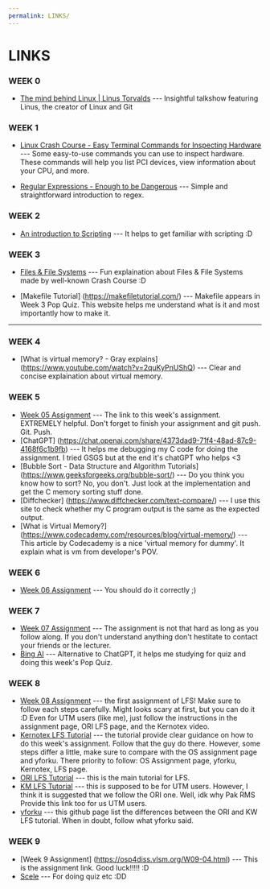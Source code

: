 ```yaml
---
permalink: LINKS/
---
```


# LINKS

### WEEK 0
* [The mind behind Linux | Linus Torvalds](https://youtu.be/o8NPllzkFhE?si=eA6l6ezerwGZ5hZZ) --- Insightful talkshow featuring Linus, the creator of Linux and Git

### WEEK 1
* [Linux Crash Course - Easy Terminal Commands for Inspecting Hardware](https://youtu.be/oGyJr-iUwt8?si=59V2boc0XfmlFekg) ---
Some easy-to-use commands you can use to inspect hardware.
These commands will help you list PCI devices, view information about your CPU, and more.

* [Regular Expressions - Enough to be Dangerous](https://youtu.be/bgBWp9EIlMM?si=QosE9_pv0LuRJ9vD) --- Simple and straightforward introduction to regex.

### WEEK 2
* [An introduction to Scripting](https://astrobiomike.github.io/unix/scripting) --- It helps to get familiar with scripting :D

### WEEK 3
* [Files & File Systems](https://www.youtube.com/watch?v=KN8YgJnShPM) --- 
Fun explaination about Files & File Systems made by well-known Crash Course :D 

* [Makefile Tutorial] (https://makefiletutorial.com/) ---
Makefile appears in Week 3 Pop Quiz. This website helps me understand what is it and most importantly how to make it. 
<hr>

### WEEK 4 
* [What is virtual memory? - Gray explains] (https://www.youtube.com/watch?v=2quKyPnUShQ) --- Clear and concise explaination about virtual memory.

### WEEK 5 
* [Week 05 Assignment](https://osp4diss.vlsm.org/W05-01.html) --- The link to this week's assignment. EXTREMELY helpful. Don't forget to finish your assignment and git push. Git. Push.
* [ChatGPT] (https://chat.openai.com/share/4373dad9-71f4-48ad-87c9-4168f6c1b9fb) --- It helps me debugging my C code for doing the assignment. I tried GSGS but at the end it's chatGPT who helps <3  
* [Bubble Sort - Data Structure and Algorithm Tutorials] (https://www.geeksforgeeks.org/bubble-sort/) --- Do you think you know how to sort? No, you don't. Just look at the implementation and get the C memory sorting stuff done. 
* [Diffchecker] (https://www.diffchecker.com/text-compare/) --- I use this site to check whether my C program output is the same as the expected output.
* [What is Virtual Memory?] (https://www.codecademy.com/resources/blog/virtual-memory/) --- This article by Codecademy is a nice 'virtual memory for dummy'. It explain what is vm from developer's POV. 

### WEEK 6
* [Week 06 Assignment](https://osp4diss.vlsm.org/W06-01.html) --- You should do it correctly ;) 

### WEEK 7 
* [Week 07 Assignment](https://osp4diss.vlsm.org/W07-01.html) --- The assignment is not that hard as long as you follow along. If you don't understand anything don't hestitate to contact your friends or the lecturer. 
* [Bing AI](https://www.bing.com/search) --- Alternative to ChatGPT, it helps me studying for quiz and doing this week's Pop Quiz.

### WEEK 8 
* [Week 08 Assignment](https://osp4diss.vlsm.org/W08-01.html) --- the first assignment of LFS! Make sure to follow each steps carefully. Might looks scary at first, but you can do it :D Even for UTM users (like me), just follow the instructions in the assignment page, ORI LFS page, and the Kernotex video. 
* [Kernotex LFS Tutorial](https://www.youtube.com/watch?v=uggsnHSELos&list=PLyc5xVO2uDsA5QPbtj_eYU8J0qrvU6315&index=7) --- the tutorial provide clear guidance on how to do this week's assignment. Follow that the guy do there. However, some steps differ a little, make sure to compare with the OS assignment page and yforku. There priority to follow: OS Assignment page, yforku, Kernotex, LFS page. 
* [ORI LFS Tutorial](https://www.linuxfromscratch.org/~xry111/lfs/view/arm64/chapter05/gcc-libstdc++.html) --- this is the main tutorial for LFS. 
* [KM LFS Tutorial](https://www.linuxfromscratch.org/lfs/view/12.0/chapter05/glibc.html) --- this is supposed to be for UTM users. However, I think it is suggested that we follow the ORI one. Well, idk why Pak RMS Provide this link too for us UTM users. 
* [yforku](https://yforku.github.io/os232/LFS/#idx01) --- this github page list the differences between the ORI and KW LFS tutorial. When in doubt, follow what yforku said.

### WEEK 9
* [Week 9 Assignment] (https://osp4diss.vlsm.org/W09-04.html) --- This is the assignment link. Good luck!!!!! :D
* [Scele](https://scele.cs.ui.ac.id/) --- For doing quiz etc  :DD
